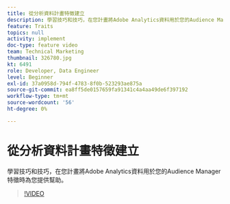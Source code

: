 ```yaml
---
title: 從分析資料計畫特徵建立
description: 學習技巧和技巧，在您計畫將Adobe Analytics資料用於您的Audience Manager特徵時為您提供幫助。
feature: Traits
topics: null
activity: implement
doc-type: feature video
team: Technical Marketing
thumbnail: 326780.jpg
kt: 6491
role: Developer, Data Engineer
level: Beginner
exl-id: 37a0958d-794f-4783-8f0b-523293ae875a
source-git-commit: ea8ff5de0157659fa91341c4a4aa49de6f397192
workflow-type: tm+mt
source-wordcount: '56'
ht-degree: 0%

---
```


# 從分析資料計畫特徵建立

學習技巧和技巧，在您計畫將Adobe Analytics資料用於您的Audience Manager特徵時為您提供幫助。

>[!VIDEO](https://video.tv.adobe.com/v/326780/?quality=12&learn=on)
